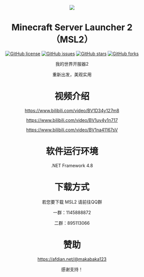 <p align="center">
<img src="https://s1.ax1x.com/2022/07/24/jj6YZV.png"/>
</p>

<div align="center">
  
# Minecraft Server Launcher 2 （MSL2）

<a href="https://github.com/Waheal/MSL2/blob/master/LICENSE"><img alt="GitHub license" src="https://img.shields.io/github/license/Waheal/MSL2"></a>
<a href="https://github.com/Waheal/MSL2/issues"><img alt="GitHub issues" src="https://img.shields.io/github/issues/Waheal/MSL2"></a>
<a href="https://github.com/Waheal/MSL2/stargazers"><img alt="GitHub stars" src="https://img.shields.io/github/stars/Waheal/MSL2"></a>
<a href="https://github.com/Waheal/MSL2/network"><img alt="GitHub forks" src="https://img.shields.io/github/forks/Waheal/MSL2"></a>
 
我的世界开服器2
  
重新出发，美观实用

# 视频介绍
  
https://www.bilibili.com/video/BV1D34y127m8

https://www.bilibili.com/video/BV1uy4y1n717

https://www.bilibili.com/video/BV1na41167sV

# 软件运行环境
  
.NET Framework 4.8

# 下载方式

若您要下载 MSL2 请前往QQ群

一群：1145888872

二群：895113066

# 赞助
  
https://afdian.net/@makabaka123 
  
感谢支持！
